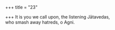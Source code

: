 +++
title = "23"

+++
It is you we call upon, the listening Jātavedas,  
who smash away hatreds, o Agni.  